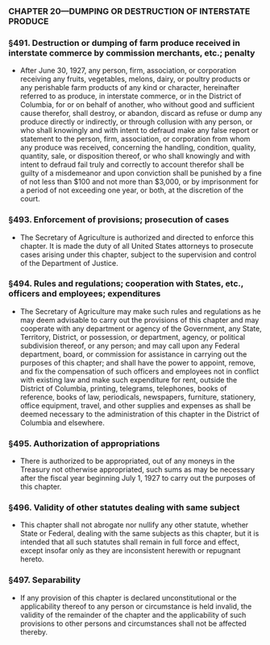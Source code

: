 ### **CHAPTER 20—DUMPING OR DESTRUCTION OF INTERSTATE PRODUCE**

### §491. Destruction or dumping of farm produce received in interstate commerce by commission merchants, etc.; penalty
* After June 30, 1927, any person, firm, association, or corporation receiving any fruits, vegetables, melons, dairy, or poultry products or any perishable farm products of any kind or character, hereinafter referred to as produce, in interstate commerce, or in the District of Columbia, for or on behalf of another, who without good and sufficient cause therefor, shall destroy, or abandon, discard as refuse or dump any produce directly or indirectly, or through collusion with any person, or who shall knowingly and with intent to defraud make any false report or statement to the person, firm, association, or corporation from whom any produce was received, concerning the handling, condition, quality, quantity, sale, or disposition thereof, or who shall knowingly and with intent to defraud fail truly and correctly to account therefor shall be guilty of a misdemeanor and upon conviction shall be punished by a fine of not less than $100 and not more than $3,000, or by imprisonment for a period of not exceeding one year, or both, at the discretion of the court.

### §493. Enforcement of provisions; prosecution of cases
* The Secretary of Agriculture is authorized and directed to enforce this chapter. It is made the duty of all United States attorneys to prosecute cases arising under this chapter, subject to the supervision and control of the Department of Justice.

### §494. Rules and regulations; cooperation with States, etc., officers and employees; expenditures
* The Secretary of Agriculture may make such rules and regulations as he may deem advisable to carry out the provisions of this chapter and may cooperate with any department or agency of the Government, any State, Territory, District, or possession, or department, agency, or political subdivision thereof, or any person; and may call upon any Federal department, board, or commission for assistance in carrying out the purposes of this chapter; and shall have the power to appoint, remove, and fix the compensation of such officers and employees not in conflict with existing law and make such expenditure for rent, outside the District of Columbia, printing, telegrams, telephones, books of reference, books of law, periodicals, newspapers, furniture, stationery, office equipment, travel, and other supplies and expenses as shall be deemed necessary to the administration of this chapter in the District of Columbia and elsewhere.

### §495. Authorization of appropriations
* There is authorized to be appropriated, out of any moneys in the Treasury not otherwise appropriated, such sums as may be necessary after the fiscal year beginning July 1, 1927 to carry out the purposes of this chapter.

### §496. Validity of other statutes dealing with same subject
* This chapter shall not abrogate nor nullify any other statute, whether State or Federal, dealing with the same subjects as this chapter, but it is intended that all such statutes shall remain in full force and effect, except insofar only as they are inconsistent herewith or repugnant hereto.

### §497. Separability
* If any provision of this chapter is declared unconstitutional or the applicability thereof to any person or circumstance is held invalid, the validity of the remainder of the chapter and the applicability of such provisions to other persons and circumstances shall not be affected thereby.